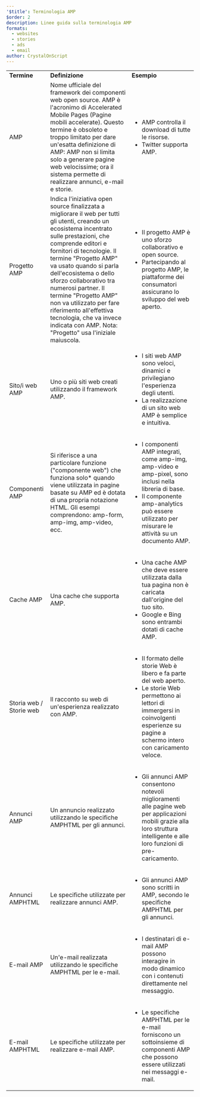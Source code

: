 ```yaml
---
'$title': Terminologia AMP
$order: 2
description: Linee guida sulla terminologia AMP
formats:
  - websites
  - stories
  - ads
  - email
author: CrystalOnScript
---
```


<table>
  <tr>
   <td>
<strong>Termine</strong>
   </td>
   <td>
<strong>Definizione</strong>
   </td>
   <td>
<strong>Esempio</strong>
   </td>
  </tr>
  <tr>
   <td>AMP</td>
   <td>Nome ufficiale del framework dei componenti web open source. AMP è l'acronimo di Accelerated Mobile Pages (Pagine mobili accelerate). Questo termine è obsoleto e troppo limitato per dare un'esatta definizione di AMP: AMP non si limita solo a generare pagine web velocissime; ora il sistema permette di realizzare annunci, e-mail e storie.</td>
   <td>
<ul>
      <li>AMP controlla il download di tutte le risorse.</li>
<li>Twitter supporta AMP.</li>
      </ul>
   </td>
  </tr>
  <tr>
   <td>Progetto AMP</td>
   <td>Indica l'iniziativa open source finalizzata a migliorare il web per tutti gli utenti, creando un ecosistema incentrato sulle prestazioni, che comprende editori e fornitori di tecnologie. Il termine  "Progetto AMP" va usato quando si parla dell'ecosistema o dello sforzo collaborativo tra numerosi partner. Il termine "Progetto AMP" non va utilizzato per fare riferimento all'effettiva tecnologia, che va invece indicata con AMP. Nota: "Progetto" usa l'iniziale maiuscola.</td>
   <td>
<ul>
      <li>Il progetto AMP è uno sforzo collaborativo e open source.</li>
<li>Partecipando al progetto AMP, le piattaforme dei consumatori assicurano lo sviluppo del web aperto.</li>
</ul>
   </td>
  </tr>
  <tr>
   <td>Sito/i web AMP</td>
   <td>Uno o più siti web creati utilizzando il framework AMP.</td>
   <td>
<ul>
      <li>I siti web AMP sono veloci, dinamici e privilegiano l'esperienza degli utenti.</li>
<li>La realizzazione di un sito web AMP è semplice e intuitiva.</li>
</ul>
   </td>
  </tr>
  <tr>
   <td>Componenti AMP</td>
   <td>Si riferisce a una particolare funzione ("componente web") che funziona solo* quando viene utilizzata in pagine basate su AMP ed è dotata di una propria notazione HTML. Gli esempi comprendono: amp-form, amp-img, amp-video, ecc.</td>
   <td>
<ul>
      <li>I componenti AMP integrati, come amp-img, amp-video e amp-pixel, sono inclusi nella libreria di base.</li>
<li>Il componente amp-analytics può essere utilizzato per misurare le attività su un documento AMP.</li>
</ul>
   </td>
  </tr>
  <tr>
   <td>Cache AMP</td>
   <td>Una cache che supporta AMP.</td>
   <td>
<ul>
      <li>Una cache AMP che deve essere utilizzata dalla tua pagina non è caricata dall'origine del tuo sito.</li>
<li>Google e Bing sono entrambi dotati di cache AMP.</li>
</ul>
   </td>
  </tr>
  <tr>
   <td>Storia web / Storie web</td>
   <td>Il racconto su web di un'esperienza realizzato con AMP.</td>
   <td>
<ul>
      <li>Il formato delle storie Web è libero e fa parte del web aperto.</li>
<li>Le storie Web permettono ai lettori di immergersi in coinvolgenti esperienze su pagine a schermo intero con caricamento veloce.</li>
</ul>
   </td>
  </tr>
  <tr>
   <td>Annunci AMP</td>
   <td>Un annuncio realizzato utilizzando le specifiche AMPHTML per gli annunci.</td>
   <td>
<ul>
      <li>Gli annunci AMP consentono notevoli miglioramenti alle pagine web per applicazioni mobili grazie alla loro struttura intelligente e alle loro funzioni di pre-caricamento.</li>
</ul>
   </td>
  </tr>
  <tr>
   <td>Annunci AMPHTML</td>
   <td>Le specifiche utilizzate per realizzare annunci AMP.</td>
   <td>
<ul>
      <li>Gli annunci AMP sono scritti in AMP, secondo le specifiche AMPHTML per gli annunci.</li>
</ul>
   </td>
  </tr>
  <tr>
   <td>E-mail AMP</td>
   <td>Un'e-mail realizzata utilizzando le specifiche AMPHTML per le e-mail.</td>
   <td>
<ul>
      <li>I destinatari di e-mail AMP possono interagire in modo dinamico con i contenuti direttamente nel messaggio.</li>
</ul>
   </td>
  </tr>
  <tr>
   <td>E-mail AMPHTML</td>
   <td>Le specifiche utilizzate per realizzare e-mail AMP.</td>
   <td>
<ul>
      <li>Le specifiche AMPHTML per le e-mail forniscono un sottoinsieme di componenti AMP che possono essere utilizzati nei messaggi e-mail.</li>
</ul>
   </td>
  </tr>
</table>
